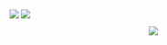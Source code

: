 <a href="https://github.com/ghost1372">
<img align="center" src="https://github-readme-stats.vercel.app/api?username=WhoisAbel&show_icons=true&count_private=true&include_all_commits=true&theme=dark" /></a>

<a href="https://github.com/ghost1372">
<img align="center" src="https://github-readme-stats.vercel.app/api/top-langs/?username=WhoisAbel&theme=dark" />
</a>

<p align="center">
 <img src="https://activity-graph.herokuapp.com/graph?username=WhoisAbel&bg_color=0d0c0d&color=e137d6&line=5daddf&point=99eb1e&area=false&hide_border=true">
</p>


<!--
**WhoisAbel/WhoisAbel** is a ✨ _special_ ✨ repository because its `README.md` (this file) appears on your GitHub profile.

Here are some ideas to get you started:

- 🔭 I’m currently working on ...
- 🌱 I’m currently learning ...
- 👯 I’m looking to collaborate on ...
- 🤔 I’m looking for help with ...
- 💬 Ask me about ...
- 📫 How to reach me: ...
- 😄 Pronouns: ...
- ⚡ Fun fact: ...
-->
